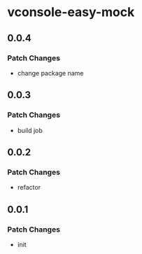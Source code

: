 # vconsole-easy-mock

## 0.0.4

### Patch Changes

- change package name

## 0.0.3

### Patch Changes

- build job

## 0.0.2

### Patch Changes

- refactor

## 0.0.1

### Patch Changes

- init
